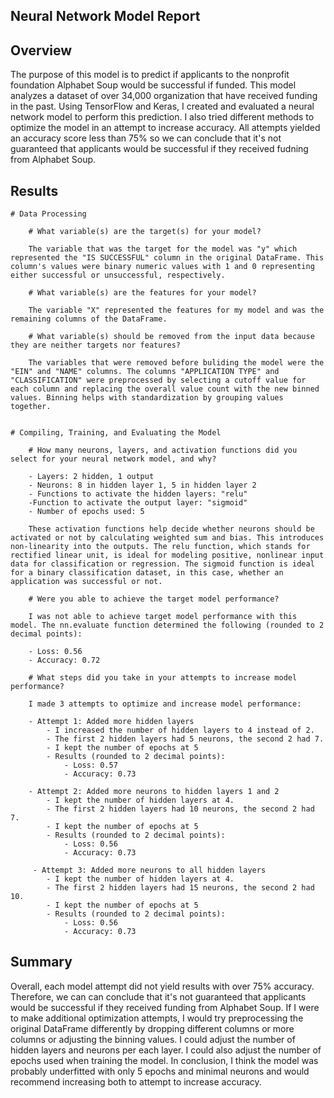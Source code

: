 ## Neural Network Model Report

## Overview 
The purpose of this model is to predict if applicants to the nonprofit foundation Alphabet Soup would be successful if funded. This model analyzes a dataset of over 34,000 organization that have received funding in the past. Using TensorFlow and Keras, I created and evaluated a neural network model to perform this prediction. I also tried different methods to optimize the model in an attempt to increase accuracy. All attempts yielded an accuracy score less than 75% so we can conclude that it's not guaranteed that applicants would be successful if they received fudning from Alphabet Soup. 

## Results
    # Data Processing

        # What variable(s) are the target(s) for your model? 
        
        The variable that was the target for the model was "y" which represented the "IS SUCCESSFUL" column in the original DataFrame. This column's values were binary numeric values with 1 and 0 representing either successful or unsuccessful, respectively. 

        # What variable(s) are the features for your model?

        The variable "X" represented the features for my model and was the remaining columns of the DataFrame. 

        # What variable(s) should be removed from the input data because they are neither targets nor features?

        The variables that were removed before buliding the model were the "EIN" and "NAME" columns. The columns "APPLICATION TYPE" and "CLASSIFICATION" were preprocessed by selecting a cutoff value for each column and replacing the overall value count with the new binned values. Binning helps with standardization by grouping values together. 


    # Compiling, Training, and Evaluating the Model

        # How many neurons, layers, and activation functions did you select for your neural network model, and why?

        - Layers: 2 hidden, 1 output
        - Neurons: 8 in hidden layer 1, 5 in hidden layer 2
        - Functions to activate the hidden layers: "relu"
        -Function to activate the output layer: "sigmoid"
        - Number of epochs used: 5

        These activation functions help decide whether neurons should be activated or not by calculating weighted sum and bias. This introduces non-linearity into the outputs. The relu function, which stands for rectified linear unit, is ideal for modeling positive, nonlinear input data for classification or regression. The sigmoid function is ideal for a binary classification dataset, in this case, whether an application was successful or not.

        # Were you able to achieve the target model performance?

        I was not able to achieve target model performance with this model. The nn.evaluate function determined the following (rounded to 2 decimal points): 

        - Loss: 0.56
        - Accuracy: 0.72

        # What steps did you take in your attempts to increase model performance?

        I made 3 attempts to optimize and increase model performance: 

        - Attempt 1: Added more hidden layers
            - I increased the number of hidden layers to 4 instead of 2.
            - The first 2 hidden layers had 5 neurons, the second 2 had 7. 
            - I kept the number of epochs at 5
            - Results (rounded to 2 decimal points):
                - Loss: 0.57
                - Accuracy: 0.73

        - Attempt 2: Added more neurons to hidden layers 1 and 2
            - I kept the number of hidden layers at 4.
            - The first 2 hidden layers had 10 neurons, the second 2 had 7. 
            - I kept the number of epochs at 5
            - Results (rounded to 2 decimal points):
                - Loss: 0.56
                - Accuracy: 0.73

         - Attempt 3: Added more neurons to all hidden layers
            - I kept the number of hidden layers at 4.
            - The first 2 hidden layers had 15 neurons, the second 2 had 10. 
            - I kept the number of epochs at 5
            - Results (rounded to 2 decimal points):
                - Loss: 0.56
                - Accuracy: 0.73

## Summary

Overall, each model attempt did not yield results with over 75% accuracy. Therefore, we can can conclude that it's not guaranteed that applicants would be successful if they received funding from Alphabet Soup. If I were to make additional optimization attempts, I would try preprocessing the original DataFrame differently by dropping different columns or more columns or adjusting the binning values. I could adjust the number of hidden layers and neurons per each layer. I could also adjust the number of epochs used when training the model. In conclusion, I think the model was probably underfitted with only 5 epochs and minimal neurons and would recommend increasing both to attempt to increase accuracy.